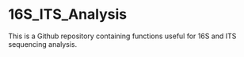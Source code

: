 # 16S_ITS_Analysis

This is a Github repository containing functions useful for 16S and ITS sequencing analysis.
